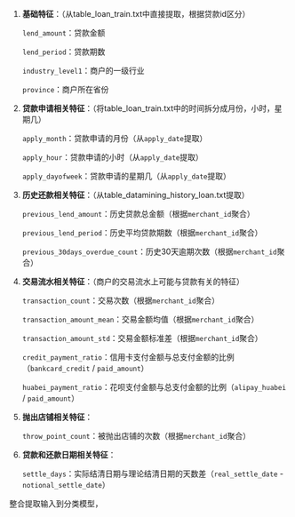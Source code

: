 1. **基础特征**：（从table_loan_train.txt中直接提取，根据贷款id区分）

   `lend_amount`：贷款金额

   `lend_period`：贷款期数

   `industry_level1`：商户的一级行业

   `province`：商户所在省份

2. **贷款申请相关特征**：（将table_loan_train.txt中的时间拆分成月份，小时，星期几）

   `apply_month`：贷款申请的月份（从`apply_date`提取）

   `apply_hour`：贷款申请的小时（从`apply_date`提取）

   `apply_dayofweek`：贷款申请的星期几（从`apply_date`提取）

3. **历史还款相关特征**：（从table_datamining_history_loan.txt提取）

   `previous_lend_amount`：历史贷款总金额（根据`merchant_id`聚合）

   `previous_lend_period`：历史平均贷款期数（根据`merchant_id`聚合）

   `previous_30days_overdue_count`：历史30天逾期次数（根据`merchant_id`聚合）

4. **交易流水相关特征**：（商户的交易流水上可能与贷款有关的特征）

   `transaction_count`：交易次数（根据`merchant_id`聚合）

   `transaction_amount_mean`：交易金额均值（根据`merchant_id`聚合）

   `transaction_amount_std`：交易金额标准差（根据`merchant_id`聚合）

   `credit_payment_ratio`：信用卡支付金额与总支付金额的比例（`bankcard_credit` / `paid_amount`）

   `huabei_payment_ratio`：花呗支付金额与总支付金额的比例（`alipay_huabei` / `paid_amount`）

5. **抛出店铺相关特征**：

   `throw_point_count`：被抛出店铺的次数（根据`merchant_id`聚合）

6. **贷款和还款日期相关特征**：

   `settle_days`：实际结清日期与理论结清日期的天数差（`real_settle_date` - `notional_settle_date`）





整合提取输入到分类模型，